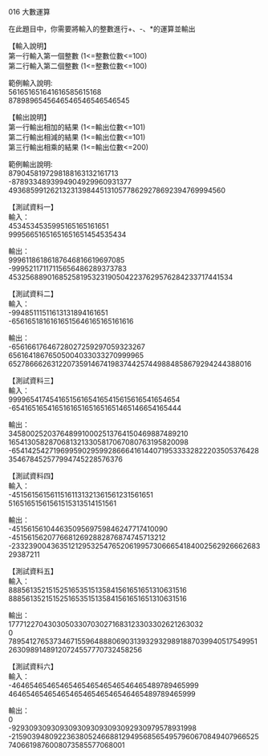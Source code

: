 016 大數運算  
  
在此題目中，你需要將輸入的整數進行+、-、*的運算並輸出  
  
【輸入說明】  
第一行輸入第一個整數 (1<=整數位數<=100)  
第二行輸入第二個整數 (1<=整數位數<=100)  
  
範例輸入說明:  
561651651641616585615168  
8789896545646546546546546545  
  
【輸出說明】  
第一行輸出相加的結果 (1<=輸出位數<=101)  
第二行輸出相減的結果 (1<=輸出位數<=101)  
第三行輸出相乘的結果 (1<=輸出位數<=200)  
  
範例輸出說明:  
8790458197298188163132161713  
-8789334893994904929960931377  
4936859912621323139844513105778629278692394769994560  
  
【測試資料一】  
輸入：  
4534534535995165165161651  
99956651651651651651454535434  
  
輸出：  
99961186186187646816619697085  
-99952117117115656486289373783  
453256889016852581953231905042237629576284233717441534  
  
【測試資料二】  
輸入：  
-99485111511613131894161651  
-65616518161616515646165165161616  
  
輸出：  
-65616617646728027259297059323267  
65616418676505004033033270999965  
6527866626312207359146741983744257449884858679294244388016  
  
【測試資料三】  
輸入：  
9999654174541651561654165415615616541654654  
-6541651654165161651651651651465146654165444  
  
輸出：  
3458002520376489910002513764150469887489210  
16541305828706813213305817067080763195820098  
-65414254271969959029599286664161440719533332822203505376428354678452577994745228576376  
  
【測試資料四】  
輸入：  
-45156156156115161131321361561231561651  
51651651561561515313514151561  
  
輸出：  
-45156156104463509569759846247717410090  
-45156156207766812692882876874745713212  
-2332390043635121295325476520619957306665418400256292666268329387211  
  
【測試資料五】  
輸入：  
8885613521515251653515135841561651651310631516  
8885613521515251653515135841561651651310631516  
  
輸出：  
17771227043030503307030271683123303302621263032  
0  
78954127653734671559648880690313932932989188703994051754995126309891489120724557770732458256  
  
【測試資料六】  
輸入：  
-4646546546546546546546546546465489789465999  
4646546546546546546546546546465489789465999  
  
輸出：  
0  
-9293093093093093093093093092930979578931998  
-21590394809223638052466881294956856549579606708494079665257406619876008073585577068001  
